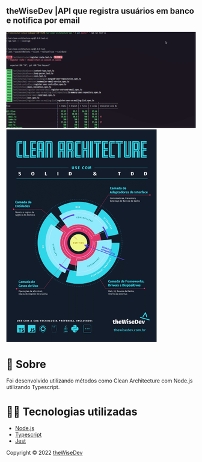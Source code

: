 ## theWiseDev |API que registra usuários em banco e notifica por email


<img src='preview/preview-test.gif' />
<img src='preview/clean-architecture.png' width='400px'/>



# 📜 Sobre

Foi desenvolvido utilizando métodos como Clean Architecture com Node.js utilizando Typescript.

# 🧑‍💻 Tecnologias utilizadas

- [Node.js](https://nodejs.org/en/)
- [Typescript](https://www.typescriptlang.org/)
- [Jest](https://jestjs.io/) 

Copyright © 2022 [theWiseDev](https://thewisedev.com.br/)
